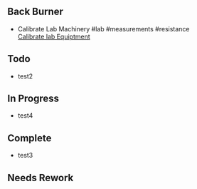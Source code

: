 ## Back Burner
- Calibrate Lab Machinery #lab #measurements #resistance  
  [Calibrate lab Equiptment](/Calibrate%20lab%20Equiptment.md)

## Todo
- test2  

## In Progress
- test4  

## Complete
- test3  

## Needs Rework